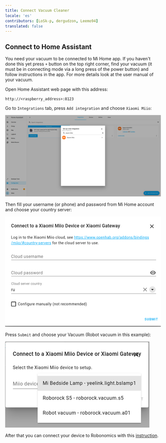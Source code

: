 ```yaml
---
title: Connect Vacuum Cleaner
locale: 'es' 
contributors: [LoSk-p, dergudzon, Leemo94]
translated: false
---
```


## Connect to Home Assistant

You need your vacuum to be connected to Mi Home app. If you haven't done this yet press `+` button on the top right corner, find your vacuum (it must be in connecting mode via a long press of the power button) and follow instructions in the app. For more details look at the user manual of your vacuum.

Open Home Assistant web page with this address:
```
http://<raspberry_address>:8123
```

Go to `Integrations` tab, press `Add integration` and choose `Xiaomi Miio`:

![integration](./images/home-assistant/integration.png)

Then fill your username (or phone) and password from Mi Home account and choose your country server:

![auth](./images/home-assistant/auth.png)

Press `Submit` and choose your Vacuum (Robot vacuum in this example):

![vacuum](./images/home-assistant/vacuum_int.png)

After that you can connect your device to Robonomics with this [instruction](/docs/add-smart-device-to-robonomics).
